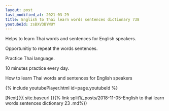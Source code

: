 ```yaml
---
layout: post
last_modified_at: 2021-03-29
title: English to Thai learn words sentences dictionary 738 
youtubeId: zsBXV3BYWUY
---
```

 
 
Helps to learn Thai words and sentences for English speakers.

Opportunitiy to repeat the words sentences. 

Practice Thai language. 
 
10 minutes practice every day. 
 
How to learn Thai words and sentences for English speakers 
 
{% include youtubePlayer.html id=page.youtubeId %}
 
 
[Next]({{ site.baseurl }}{% link  split1/_posts/2018-11-05-English to thai learn words sentences dictionary 23 .md%})
 
